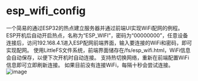 # esp_wifi_config
一个简易的通过ESP32的热点建立服务器并通过前端UI实现WiFi配网的例程。
ESP开机后自动开启热点，名称为“ESP_WIFI”，密码为“00000000”，任意设备连接后，访问192.168.4.1进入ESP配网前端界面，输入要连接的WiFi和密码，即可实现配网。
使用LittleFS文件系统，前端界面储存在/fs/esp_wifi.html，WiFi信息会自动保存，以便下次开机时自动连接。
支持热切换网络，重新在前端配置WiFi信息即可立即刷新连接。
如果目前没有连接WiFi，每隔十秒会尝试连接。
![image](https://github.com/user-attachments/assets/07a6466a-781f-4f37-a217-4d41823b96f8)
